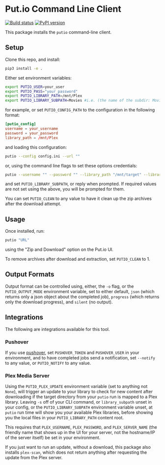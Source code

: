 Put.io Command Line Client
=

[![Build status](https://ci-central.openfunction.co/api/projects/status/p6kqvkte9o2m6qab?svg=true)](https://ci-central.openfunction.co/project/AppVeyor/pyputio-cli)
[![PyPI version](https://badge.fury.io/py/pyputio.svg)](https://badge.fury.io/py/pyputio)

This package installs the `putio` command-line client.

Setup
--

Clone this repo, and install:

```bash
pip3 install -e .
```

Either set environment variables:

```bash
export PUTIO_USER=your_user
export PUTIO_PASS="your_password"
export PUTIO_LIBRARY_PATH=/mnt/Plex
export PUTIO_LIBRARY_SUBPATH=Movies #i.e. (the name of the subdir: Movies, TV, etc.)
```

for example, or set `PUTIO_CONFIG_PATH` to the configuration in the following format:

```toml
[putio_config]
username = your_username
password = your_password
library_path = /mnt/Plex
```
and loading this configuration:

```bash
putio --config config.ini --url ""
```

or, using the command line flags to set these options credentials:

```bash
putio --username "" --password "" --library_path "/mnt/target" --library_subpath "Music" --url ""
```

and set `PUTIO_LIBRARY_SUBPATH`, or reply when prompted. If required values are not set using the above, you will be prompted for them. 

You can set `PUTIO_CLEAN` to any value to have it clean up the zip archives after the download attempt.

Usage
---

Once installed, run:

```bash
putio "URL"
```

using the "Zip and Download" option on the Put.io UI. 

To remove archives after download and extraction, set `PUTIO_CLEAN` to 1. 

Output Formats
---

Output format can be controlled using, either, the `-o` flag, or the `PUTIO_OUTPUT_MODE` environment variable, set to either default, `json` (which returns only a json object about the completed job), `progress` (which returns only the download progress), and `silent` (no output).

Integrations
---

The following are integrations available for this tool.

### Pushover

If you use [pushover](pushover.net), set `PUSHOVER_TOKEN` and `PUSHOVER_USER` in your environment, and to have completed jobs send a notification, set `--notify` to any value, or `PUTIO_NOTIFY` to any value. 

### Plex Media Server

Using the `PUTIO_PLEX_UPDATE` environment variable (set to anything not `None`), will trigger an update to your library to check for new content after downloading if the target directory from your `putio` run is mapped to a Plex library. Leaving `-s` off of your CLI command, or `library_subpath` unset in your config, or the `PUTIO_LIBRARY_SUBPATH` environment variable unset, at `putio` run time will show you your available Plex libraries, before showing you the local files in your `PUTIO_LIBRARY_PATH` content root. 

This requires that `PLEX_USERNAME`, `PLEX_PASSWORD`, and `PLEX_SERVER_NAME` (the friendly name that shows up in the UI for your server, not the hostname/IP of the server itself) be set in your environment.

If you just want to run an update, without a download, this package also installs `plex-scan`, which does not return anything after requesting the update from the Plex server.